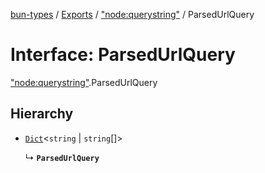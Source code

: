 [bun-types](https://oven-sh.github.io/bun-types/README.md) / [Exports](https://oven-sh.github.io/bun-types/modules.md) / ["node:querystring"](https://oven-sh.github.io/bun-types/modules/node_querystring_.md) / ParsedUrlQuery

# Interface: ParsedUrlQuery

["node:querystring"](https://oven-sh.github.io/bun-types/modules/node_querystring_.md).ParsedUrlQuery

## Hierarchy

- [`Dict`](https://oven-sh.github.io/bun-types/interfaces/Dict.md)<`string` \| `string`[]\>

  ↳ **`ParsedUrlQuery`**
